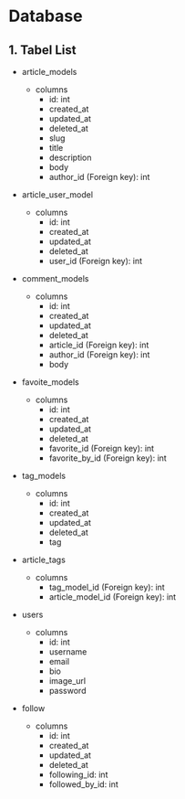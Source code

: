 <br/>
<br/>

# Database

## 1. Tabel List

- article_models
  - columns
    - id: int
    - created_at
    - updated_at
    - deleted_at
    - slug
    - title
    - description
    - body
    - author_id (Foreign key): int

- article_user_model
  - columns
    - id: int
    - created_at
    - updated_at
    - deleted_at
    - user_id (Foreign key): int

- comment_models
  - columns
    - id: int
    - created_at
    - updated_at
    - deleted_at
    - article_id (Foreign key): int
    - author_id (Foreign key): int
    - body

- favoite_models
  - columns
    - id: int
    - created_at
    - updated_at
    - deleted_at
    - favorite_id (Foreign key): int
    - favorite_by_id (Foreign key): int

- tag_models
  - columns
    - id: int
    - created_at
    - updated_at
    - deleted_at
    - tag

- article_tags
  - columns
    - tag_model_id (Foreign key): int
    - article_model_id (Foreign key): int

- users
  - columns
    - id: int
    - username 
    - email
    - bio
    - image_url
    - password

- follow
  - columns
    - id: int
    - created_at
    - updated_at
    - deleted_at
    - following_id: int
    - followed_by_id: int
